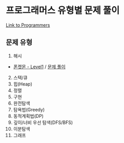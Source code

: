 # 프로그래머스 유형별 문제 풀이
[Link to Programmers](https://programmers.co.kr{:target="_blank"})

## 문제 유형
1. 해시
* [폰켓몬 - Level1](https://school.programmers.co.kr/learn/courses/30/lessons/1845{:target="_blank"}) / [문제 풀이](https://github.com/soyoungkim9/programmers/blob/main/Hash/%ED%8F%B0%EC%BC%93%EB%AA%AC.md{:target="_blank"})
2. 스택/큐
3. 힙(Heap)
4. 정렬
5. 구현
6. 완전탐색
7. 탐욕법(Greedy)
8. 동적계획법(DP)
9. 깊이/너비 우선 탐색(DFS/BFS)
10. 이분탐색
11. 그래프
